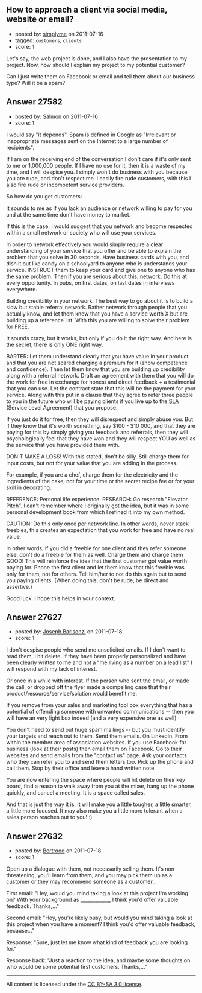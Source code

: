 ## How to approach a client via social media, website or email?

- posted by: [simplyme](https://stackexchange.com/users/-1/11458-simplyme) on 2011-07-16
- tagged: `customers`, `clients`
- score: 1

Let's say, the web project is done, and I also have the presentation to my project.
Now, how should I explain my project to my potential customer?

Can I just write them on Facebook or email and tell them about our business type? Will it be a spam?



## Answer 27582

- posted by: [Salmon](https://stackexchange.com/users/-1/12021-salmon) on 2011-07-16
- score: 1

<p>I would say "it depends". Spam is defined in Google as "Irrelevant or inappropriate messages sent on the Internet to a large number of recipients". </p>

<p>If I am on the receiving end of the conversation I don't care if it's only sent to me or 1,000,000 people. If I have no use for it, then it is a waste of my time, and I will despise you. I simply won't do business with you because you are rude, and don't respect me. I easily fire rude customers, with this I also fire rude or incompetent service providers.</p>

<p>So how do you get customers: </p>

<p>It sounds to me as if you lack an audience or network willing to pay for you and at the same time don't have money to market. </p>

<p>If this is the case, I would suggest that you network and become respected within a small network or society who will use your services.</p>

<p>In order to network effectively you would simply require a clear understanding of your service that you offer and be able to explain the problem that you solve in 30 seconds. Have business cards with you, and dish it out like candy on a schoolyard to anyone who is understands your service. INSTRUCT them to keep your card and give one to anyone who has the same problem. Then if you are serious about this, network. Do this at every opportunity. In pubs, on first dates, on last dates in interviews everywhere. </p>

<p>Building credibility in your network:
The best way to go about it is to build a slow but stable referral network. Rather network through people that you actually know, and let them know that you have a service worth X but are building up a reference list. With this you are willing to solve their problem for FREE. </p>

<p>It sounds crazy, but it works, but only if you do it the right way. And here is the secret, there is only ONE right way. </p>

<p>BARTER: Let them understand clearly that you have value in your product and that you are not scared charging a premium for it (show competence and confidence). Then let them know that you are building up credibility along with a referral network. Draft an agreement with them that you will do the work for free in exchange for honest and direct feedback + a testimonial that you can use. Let the contract state that this will be the payment for your service. Along with this put in a clause that they agree to refer three people to you in the future who will be paying clients if you live up to the <a href="http://en.wikipedia.org/wiki/Service_level_agreement" rel="nofollow">SLA</a> (Service Level Agreement) that you propose. </p>

<p>If you just do it for free, then they will disrespect and simply abuse you. But if they know that it's worth something, say $100 - $10 000, and that they are paying for this by simply giving you feedback and referrals, then they will psychologically feel that they have won and they will respect YOU as well as the service that you have provided them with. </p>

<p>DON'T MAKE A LOSS!
With this stated, don't be silly. Still charge them for input costs, but not for your value that you are adding in the process.</p>

<p>For example, if you are a chef, charge them for the electricity and the ingredients of the cake, not for your time or the secret recipe fee or for your skill in decorating.</p>

<p>REFERENCE: Personal life experience. 
RESEARCH: Go research "Elevator Pitch". I can't remember where I originally got the idea, but it was in some personal development book from which I refined it into my own method.</p>

<p>CAUTION:
Do this only once per network line. In other words, never stack freebies, this creates an expectation that you work for free and have no real value. </p>

<p>In other words, if you did a freebie for one client and they refer someone else, don't do a freebie for them as well. Charge them and charge them GOOD! This will reinforce the idea that the first customer got value worth paying for. Phone the first client and let them know that this freebie was only for them, not for others. Tell him/her to not do this again but to send you paying clients. (When doing this, don't be rude, be direct and assertive.)</p>

<p>Good luck. I hope this helps in your context.</p>



## Answer 27627

- posted by: [Joseph Barisonzi](https://stackexchange.com/users/-1/8791-joseph-barisonzi) on 2011-07-18
- score: 1

I don't despise people who send me unsolicited emails. If I don't want to read them, I hit delete. If they have been properly personalized and have been clearly written to me and not a "me living as a number on a lead list" I will respond with my lack of interest.

Or once in a while with interest. If the person who sent the email, or made the call, or dropped off the flyer made a compelling case that their product/resource/service/solution would benefit me. 

If you remove from your sales and marketing tool box everything that has a potential of offending someone with unwanted communications -- then you will have an very light box indeed (and a very expensive one as well)

You don't need to send out huge spam mailings -- but you must identify your targets and reach out to them. Send them emails. On LinkedIn. From within the member area of association websites. If you use Facebook for business (look at their posts) then email them on Facebook.  Go to their websites and send emails from the "contact us" page. Ask your contacts who they can refer you to and send them letters too. Pick up the phone and call them. Stop by their office and leave a hand written note. 

You are now entering the space where people will hit delete on their key board, find a reason to walk away from you at the mixer, hang up the phone quickly, and cancel a meeting. It is a space called sales. 

And that is just the way it is. It will make you a little tougher, a little smarter, a little more focused. It may also make you a little more tolerant when a sales person reaches out to you! :)


## Answer 27632

- posted by: [Bertrood](https://stackexchange.com/users/-1/11996-bertrood) on 2011-07-18
- score: 1

Open up a dialogue with them, not necessarily selling them.  It's non threatening, you'll learn from them, and you may pick them up as a customer or they may recommend someone as a customer...

First email:  "Hey, would you mind taking a look at this project I'm working on?  With your background as ____________, I think you'd offer valuable feedback.  Thanks,..."

Second email:  "Hey, you're likely busy, but would you mind taking a look at this project when you have a moment?  I think you'd offer valuable feedback, because..."

Response: "Sure, just let me know what kind of feedback you are looking for."

Response back: "Just a reaction to the idea, and maybe some thoughts on who would be some potential first customers. Thanks,..."



---

All content is licensed under the [CC BY-SA 3.0 license](https://creativecommons.org/licenses/by-sa/3.0/).

